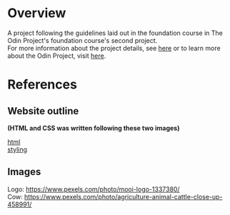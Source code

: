# Overview
A project following the guidelines laid out in the foundation course in The Odin Project's foundation course's second project.\
For more information about the project details, see [here](https://www.theodinproject.com/lessons/foundations-landing-page) or to learn more about the Odin Project, visit [here](https://www.theodinproject.com/about).

# References
## Website outline
**(HTML and CSS was written following these two images)** 

[html](https://cdn.statically.io/gh/TheOdinProject/curriculum/81a5d553f4073e593d23a6ab00d50eef8620796d/foundations/html_css/project/imgs/01.png)\
[styling](https://cdn.statically.io/gh/TheOdinProject/curriculum/81a5d553f4073e593d23a6ab00d50eef8620796d/foundations/html_css/project/imgs/02.png)

## Images
Logo: https://www.pexels.com/photo/mooi-logo-1337380/ \
Cow: https://www.pexels.com/photo/agriculture-animal-cattle-close-up-458991/


